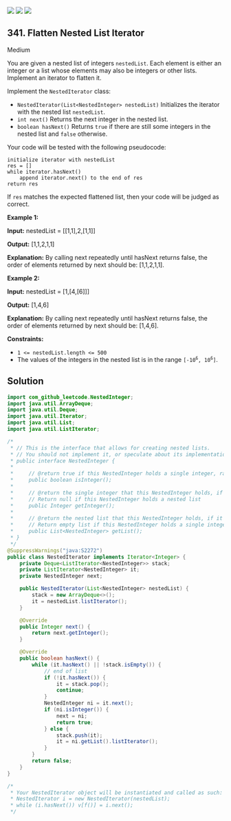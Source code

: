 [![](https://img.shields.io/github/stars/javadev/LeetCode-in-Java?label=Stars&style=flat-square)](https://github.com/javadev/LeetCode-in-Java)
[![](https://img.shields.io/github/forks/javadev/LeetCode-in-Java?label=Fork%20me%20on%20GitHub%20&style=flat-square)](https://github.com/javadev/LeetCode-in-Java/fork)
[![](https://img.shields.io/badge/-LeetCode%20in%20Kotlin-blue?style=flat-square)](https://github.com/javadev/LeetCode-in-Kotlin)

## 341\. Flatten Nested List Iterator

Medium

You are given a nested list of integers `nestedList`. Each element is either an integer or a list whose elements may also be integers or other lists. Implement an iterator to flatten it.

Implement the `NestedIterator` class:

*   `NestedIterator(List<NestedInteger> nestedList)` Initializes the iterator with the nested list `nestedList`.
*   `int next()` Returns the next integer in the nested list.
*   `boolean hasNext()` Returns `true` if there are still some integers in the nested list and `false` otherwise.

Your code will be tested with the following pseudocode:

    initialize iterator with nestedList
    res = []
    while iterator.hasNext()
        append iterator.next() to the end of res
    return res 

If `res` matches the expected flattened list, then your code will be judged as correct.

**Example 1:**

**Input:** nestedList = \[\[1,1],2,[1,1]]

**Output:** [1,1,2,1,1]

**Explanation:** By calling next repeatedly until hasNext returns false, the order of elements returned by next should be: [1,1,2,1,1]. 

**Example 2:**

**Input:** nestedList = [1,[4,[6]]]

**Output:** [1,4,6]

**Explanation:** By calling next repeatedly until hasNext returns false, the order of elements returned by next should be: [1,4,6]. 

**Constraints:**

*   `1 <= nestedList.length <= 500`
*   The values of the integers in the nested list is in the range <code>[-10<sup>6</sup>, 10<sup>6</sup>]</code>.

## Solution

```java
import com_github_leetcode.NestedInteger;
import java.util.ArrayDeque;
import java.util.Deque;
import java.util.Iterator;
import java.util.List;
import java.util.ListIterator;

/*
 * // This is the interface that allows for creating nested lists.
 * // You should not implement it, or speculate about its implementation
 * public interface NestedInteger {
 *
 *     // @return true if this NestedInteger holds a single integer, rather than a nested list.
 *     public boolean isInteger();
 *
 *     // @return the single integer that this NestedInteger holds, if it holds a single integer
 *     // Return null if this NestedInteger holds a nested list
 *     public Integer getInteger();
 *
 *     // @return the nested list that this NestedInteger holds, if it holds a nested list
 *     // Return empty list if this NestedInteger holds a single integer
 *     public List<NestedInteger> getList();
 * }
 */
@SuppressWarnings("java:S2272")
public class NestedIterator implements Iterator<Integer> {
    private Deque<ListIterator<NestedInteger>> stack;
    private ListIterator<NestedInteger> it;
    private NestedInteger next;

    public NestedIterator(List<NestedInteger> nestedList) {
        stack = new ArrayDeque<>();
        it = nestedList.listIterator();
    }

    @Override
    public Integer next() {
        return next.getInteger();
    }

    @Override
    public boolean hasNext() {
        while (it.hasNext() || !stack.isEmpty()) {
            // end of list
            if (!it.hasNext()) {
                it = stack.pop();
                continue;
            }
            NestedInteger ni = it.next();
            if (ni.isInteger()) {
                next = ni;
                return true;
            } else {
                stack.push(it);
                it = ni.getList().listIterator();
            }
        }
        return false;
    }
}

/*
 * Your NestedIterator object will be instantiated and called as such:
 * NestedIterator i = new NestedIterator(nestedList);
 * while (i.hasNext()) v[f()] = i.next();
 */
```